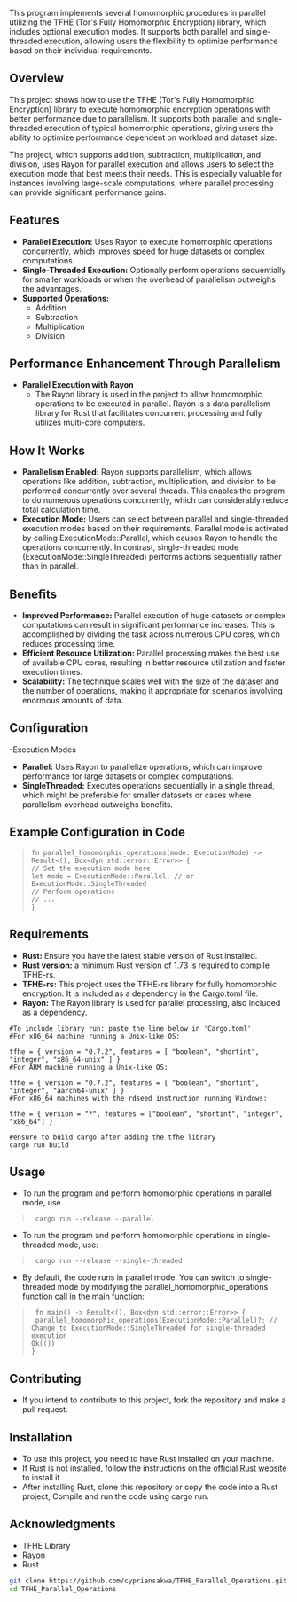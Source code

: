 This program implements several homomorphic procedures in parallel utilizing the TFHE (Tor's Fully Homomorphic Encryption) library, which includes optional execution modes. It supports both parallel and single-threaded execution, allowing users the flexibility to optimize performance based on their individual requirements.
## Overview
This project shows how to use the TFHE (Tor's Fully Homomorphic Encryption) library to execute homomorphic encryption operations with better performance due to parallelism. It supports both parallel and single-threaded execution of typical homomorphic operations, giving users the ability to optimize performance dependent on workload and dataset size.

The project, which supports addition, subtraction, multiplication, and division, uses Rayon for parallel execution and allows users to select the execution mode that best meets their needs. This is especially valuable for instances involving large-scale computations, where parallel processing can provide significant performance gains.
## Features
- **Parallel Execution:** Uses Rayon to execute homomorphic operations concurrently, which improves speed for huge datasets or complex computations.
- **Single-Threaded Execution:** Optionally perform operations sequentially for smaller workloads or when the overhead of parallelism outweighs the advantages.
- **Supported Operations:**
   - Addition
   - Subtraction
   - Multiplication
   - Division

## Performance Enhancement Through Parallelism
- **Parallel Execution with Rayon**
   - The Rayon library is used in the project to allow homomorphic operations to be executed in parallel. Rayon is a data parallelism library for Rust that facilitates concurrent processing and fully utilizes multi-core computers.
## How It Works
- **Parallelism Enabled:** Rayon supports parallelism, which allows operations like addition, subtraction, multiplication, and division to be performed concurrently over several threads. This enables the program to do numerous operations concurrently, which can considerably reduce total calculation time.
- **Execution Mode:** Users can select between parallel and single-threaded execution modes based on their requirements. Parallel mode is activated by calling ExecutionMode::Parallel, which causes Rayon to handle the operations concurrently. In contrast, single-threaded mode (ExecutionMode::SingleThreaded) performs actions sequentially rather than in parallel.
## Benefits
- **Improved Performance:** Parallel execution of huge datasets or complex computations can result in significant performance increases. This is accomplished by dividing the task across numerous CPU cores, which reduces processing time.
- **Efficient Resource Utilization:** Parallel processing makes the best use of available CPU cores, resulting in better resource utilization and faster execution times.
- **Scalability:** The technique scales well with the size of the dataset and the number of operations, making it appropriate for scenarios involving enormous amounts of data.
## Configuration
-Execution Modes
  - **Parallel:** Uses Rayon to parallelize operations, which can improve performance for large datasets or complex computations.
  - **SingleThreaded:** Executes operations sequentially in a single thread, which might be preferable for smaller datasets or cases where parallelism overhead outweighs benefits.
## Example Configuration in Code
 >```
> fn parallel_homomorphic_operations(mode: ExecutionMode) -> Result<(), Box<dyn std::error::Error>> {
> // Set the execution mode here
> let mode = ExecutionMode::Parallel; // or ExecutionMode::SingleThreaded
> // Perform operations
> // ...
> }

## Requirements
- **Rust:** Ensure you have the latest stable version of Rust installed.
- **Rust version:** a minimum Rust version of $1.73$ is required to compile TFHE-rs.
- **TFHE-rs:** This project uses the TFHE-rs library for fully homomorphic encryption. It is included as a dependency in the Cargo.toml file.
- **Rayon:** The Rayon library is used for parallel processing, also included as a dependency.
``` 
#To include library run: paste the line below in 'Cargo.toml' 
#For x86_64 machine running a Unix-like OS:

tfhe = { version = "0.7.2", features = [ "boolean", "shortint", "integer", "x86_64-unix" ] }
#For ARM machine running a Unix-like OS:

tfhe = { version = "0.7.2", features = [ "boolean", "shortint", "integer", "aarch64-unix" ] }
#For x86_64 machines with the rdseed instruction running Windows:

tfhe = { version = "*", features = ["boolean", "shortint", "integer", "x86_64"] }

#ensure to build cargo after adding the tfhe library
cargo run build
```
## Usage 
- To run the program and perform homomorphic operations in parallel mode, use
 >```
>  cargo run --release --parallel
- To run the program and perform homomorphic operations in single-threaded mode, use:
 >```
>  cargo run --release --single-threaded
- By default, the code runs in parallel mode. You can switch to single-threaded mode by modifying the parallel_homomorphic_operations function call in the main function:
>```
>  fn main() -> Result<(), Box<dyn std::error::Error>> {
>  parallel_homomorphic_operations(ExecutionMode::Parallel)?; // Change to ExecutionMode::SingleThreaded for single-threaded execution
> Ok(())
> }

 ## Contributing
  - If you intend to contribute to this project, fork the repository and make a pull request.

  ## Installation

- To use this project, you need to have Rust installed on your machine.
- If Rust is not installed, follow the instructions on the [official Rust website](https://www.rust-lang.org/tools/install) to install it.
- After installing Rust, clone this repository or copy the code into a Rust project, Compile and run the code using cargo run.
## Acknowledgments
- TFHE Library
- Rayon
- Rust
  
```bash
git clone https://github.com/cypriansakwa/TFHE_Parallel_Operations.git
cd TFHE_Parallel_Operations
